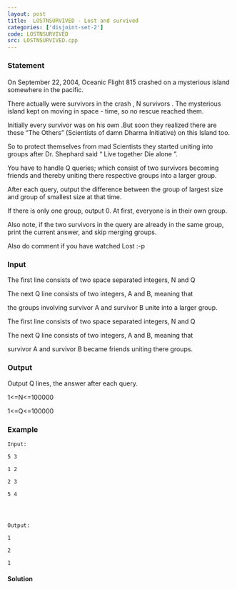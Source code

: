 ```yaml
---
layout: post
title:  LOSTNSURVIVED - Lost and survived
categories: ['disjoint-set-2']
code: LOSTNSURVIVED
src: LOSTNSURVIVED.cpp
---
```


### **Statement**

On September 22,<sup> </sup>2004, Oceanic Flight 815 crashed on a
mysterious island somewhere in the pacific.

There actually were survivors in the crash , N survivors . The mysterious
island kept on moving in space - time, so no rescue reached them.

Initially every survivor was on his own .But soon they realized there are
these “The Others” (Scientists of damn Dharma Initiative) on this Island too.

So to protect themselves from mad Scientists they started uniting into groups
after Dr. Shephard said “ Live together Die alone ”.

You have to handle Q queries; which consist of two survivors becoming friends
and thereby uniting there respective groups into a larger group.

After each query, output the difference between the group of largest size and
group of smallest size at that time.

If there is only one group, output 0. At first, everyone is in their own
group.

Also note, if the two survivors in the query are already in the same group,
print the current answer, and skip merging groups.

Also do comment if you have watched Lost :-p

### Input

The first line consists of two space separated integers, N and Q

The next Q line consists of two integers, A and B, meaning that

the groups involving survivor A and survivor B unite into a larger group.

The first line consists of two space separated integers, N and Q

The next Q line consists of two integers, A and B, meaning that

survivor A and survivor B became friends uniting there groups.

### Output

Output Q lines, the answer after each query.

1<=N<=100000

1<=Q<=100000

### Example

    
    
    Input:
    5 3
    1 2
    2 3
    5 4
    
    
    
    Output:
    1
    2
    1
    



#### **Solution**



